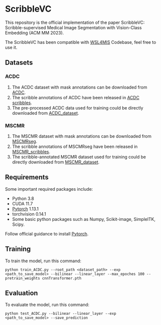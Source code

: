 # ScribbleVC

This repository is the official implementation of the paper ScribbleVC: Scribble-supervised Medical Image Segmentation with Vision-Class Embedding (ACM MM 2023). 

The ScribbleVC has been compatible with [WSL4MIS](https://github.com/HiLab-git/WSL4MIS) Codebase, feel free to use it.

## Datasets

### ACDC
1. The ACDC dataset with mask annotations can be downloaded from [ACDC](https://www.creatis.insa-lyon.fr/Challenge/acdc/).
2. The scribble annotations of ACDC have been released in [ACDC scribbles](https://vios-s.github.io/multiscale-adversarial-attention-gates/data). 
3. The pre-processed ACDC data used for training could be directly downloaded from [ACDC_dataset](https://github.com/HiLab-git/WSL4MIS/tree/main/data/ACDC).

### MSCMR
1. The MSCMR dataset with mask annotations can be downloaded from [MSCMRseg](https://zmiclab.github.io/zxh/0/mscmrseg19/data.html). 
2. The scribble annotations of MSCMRseg have been released in [MSCMR_scribbles](https://github.com/BWGZK/CycleMix/tree/main/MSCMR_scribbles). 
3. The scribble-annotated MSCMR dataset used for training could be directly downloaded from [MSCMR_dataset](https://github.com/BWGZK/CycleMix/tree/main/MSCMR_dataset).

## Requirements

Some important required packages include:
* Python 3.8
* CUDA 11.7
* [Pytorch](https://pytorch.org) 1.13.1
* torchvision 0.14.1
* Some basic python packages such as Numpy, Scikit-image, SimpleITK, Scipy.

Follow official guidance to install [Pytorch](https://pytorch.org).

## Training

To train the model, run this command:

```train
python train_ACDC.py --root_path <dataset_path> --exp <path_to_save_model> --bilinear --linear_layer --max_epoches 100 --pretrain_weights cnnTransformer.pth 
```

## Evaluation

To evaluate the model, run this command:

```eval
python test_ACDC.py --bilinear --linear_layer --exp <path_to_save_model> --save_prediction
```
